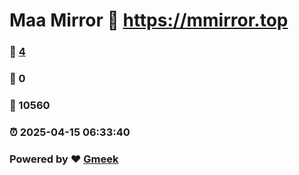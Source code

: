 # Maa Mirror :link: https://mmirror.top 
### :page_facing_up: [4](https://mmirror.top/tag.html) 
### :speech_balloon: 0 
### :hibiscus: 10560 
### :alarm_clock: 2025-04-15 06:33:40 
### Powered by :heart: [Gmeek](https://github.com/Meekdai/Gmeek)
